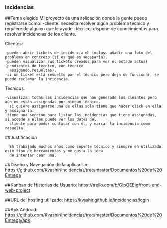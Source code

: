### Incidencias

 ##Tema elegido
   Mi proyecto és una aplicación donde la gente puede registrarse como:
    -cliente: necesita resolver algún probléma técnico y requiere de alguien que le ayude
    -técnico: dispone de conocimientos para resolver incidencias de los cliente.
    
      
  Clientes:
  
    -pueden abrir tickets de incidencia eh incluso añadir una foto del problema en concreto (si es que es necesaria).
    -pueden visualizar sus tickets creados para ver el estado actual (pendientes de técnico, con técnico           
      assigando,resueltas).
    -si un ticket está resuelto por el técnico pero deja de funcionar, se puede reclamar la incidencia.

  Técnicos:
  
    -visualizan todas las incidencias que han generado los cleintes pero aún no están assignadas por ningún técnico.
      si quiere assignarse una de ellas solo tiene que hacer click en ella y assignarla.
    -tiene una sección para listar las incidencias que tiene assignadas, si accede a ellas puede ver los datos del
      cliente para poder contacar con él, y marcar la incidencia como resuelta.  

        
 ##Justificación
 
      Eh trabajado muchos años como soporte técnico y siempre eh utilizado este tipo de herramientas y me gustó la idea 
      de intentar cear una.
      
 
 
##Diseño y Navegación de la aplicación: https://github.com/Kvashir/incidencias/tree/master/Documentos%20de%20Entrega
 
##Kanban de Historias de Usuario: https://trello.com/b/GipOEEIg/front-end-web-project

##URL del hosting utilizado: https://kvashir.github.io/incidencias/login

##Apk Android: https://github.com/Kvashir/incidencias/tree/master/Documentos%20de%20Entrega/apk
